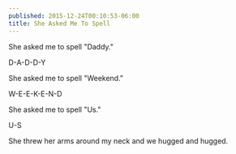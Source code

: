 ```yaml
---
published: 2015-12-24T00:10:53-06:00
title: She Asked Me To Spell
---
```

She asked me to spell "Daddy."

D-A-D-D-Y

She asked me to spell "Weekend."

W-E-E-K-E-N-D

She asked me to spell "Us."

U-S

She threw her arms around my neck and we hugged and hugged.